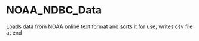 # NOAA_NDBC_Data
Loads data from NOAA online text format and sorts it for use, writes csv file at end
